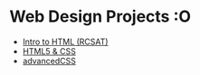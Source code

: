# Web Design Projects :O


<ul>
    <li><a href="intro_html/index.html" target="_blank">Intro to HTML (RCSAT)</a></li>
    <li><a href="html5_css/home.html" target="_blank">HTML5 & CSS</a></li>
    <li><a href="advancedCSS/home.html" target="_blank">advancedCSS</a></li>
</ul>
